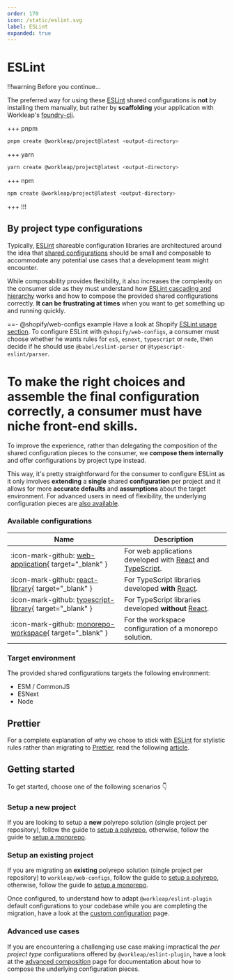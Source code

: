 ```yaml
---
order: 170
icon: /static/eslint.svg
label: ESLint
expanded: true
---
```


# ESLint

!!!warning Before you continue...

The preferred way for using these [ESLint](https://eslint.org/) shared configurations is **not** by installing them manually, but rather by **scaffolding** your application with Workleap's [foundry-cli](https://github.com/gsoft-inc/wl-foundry-cli).

+++ pnpm
```bash
pnpm create @workleap/project@latest <output-directory>
```
+++ yarn
```bash
yarn create @workleap/project@latest <output-directory>
```
+++ npm
```bash
npm create @workleap/project@latest <output-directory>
```
+++
!!!

## By project type configurations

Typically, [ESLint](https://eslint.org/) shareable configuration libraries are architectured around the idea that [shared configurations](https://eslint.org/docs/latest/extend/shareable-configs) should be small and composable to accommodate any potential use cases that a development team might encounter.

While composability provides flexibility, it also increases the complexity on the consumer side as they must understand how [ESLint cascading and hierarchy](https://eslint.org/docs/latest/use/configure/configuration-files#cascading-and-hierarchy) works and how to compose the provided shared configurations correctly. **It can be frustrating at times** when you want to get something up and running quickly.

==- @shopify/web-configs example
Have a look at Shopify [ESLint usage section](https://github.com/Shopify/web-configs/tree/main/packages/eslint-plugin#usage). To configure ESLint with `@shopify/web-configs`, a consumer must choose whether he wants rules for `es5`, `esnext`, `typescript` or `node`, then decide if he should use `@babel/eslint-parser` or `@typescript-eslint/parser`.

To make the right choices and assemble the final configuration correctly, a consumer must have niche front-end skills.
===

To improve the experience, rather than delegating the composition of the shared configuration pieces to the consumer, we **compose them internally** and offer configurations by project type instead.

This way, it's pretty straightforward for the consumer to configure ESLint as it only involves **extending** a **single** shared **configuration** per project and it allows for more **accurate defaults** and **assumptions** about the target environment. For advanced users in need of flexibility, the underlying configuration pieces are [also available](advanced-composition.md).

### Available configurations

| Name | Description |
| ---  | --- |
| :icon-mark-github: [web-application](https://github.com/gsoft-inc/wl-web-configs/blob/main/packages/eslint-plugin/lib/config/by-project-type/web-application.ts){ target="_blank" } | For web applications developed with [React](https://react.dev/) and [TypeScript](https://www.typescriptlang.org/). |
| :icon-mark-github: [react-library](https://github.com/gsoft-inc/wl-web-configs/blob/main/packages/eslint-plugin/lib/config/by-project-type/react-library.ts){ target="_blank" } | For TypeScript libraries developed **with** [React](https://react.dev/). |
| :icon-mark-github: [typescript-library](https://github.com/gsoft-inc/wl-web-configs/blob/main/packages/eslint-plugin/lib/config/by-project-type/typescript-library.ts){ target="_blank" } | For TypeScript libraries developed **without** [React](https://react.dev/). |
| :icon-mark-github: [monorepo-workspace](https://github.com/gsoft-inc/wl-web-configs/blob/main/packages/eslint-plugin/lib/config/by-project-type/monorepo-workspace.ts){ target="_blank" } | For the workspace configuration of a monorepo solution. |

### Target environment

The provided shared configurations targets the following environment:

- ESM / CommonJS
- ESNext
- Node

## Prettier

For a complete explanation of why we chose to stick with [ESLint](https://eslint.org/) for stylistic rules rather than migrating to [Prettier](https://prettier.io/), read the following [article](https://antfu.me/posts/why-not-prettier).

## Getting started

To get started, choose one of the following scenarios :point_down:

### Setup a new project

If you are looking to setup a **new** polyrepo solution (single project per repository), follow the guide to [setup a polyrepo](setup-polyrepo.md), otherwise, follow the guide to [setup a monorepo](setup-monorepo.md).

### Setup an existing project

If you are migrating an **existing** polyrepo solution (single project per repository) to `workleap/web-configs`, follow the guide to [setup a polyrepo](setup-polyrepo.md), otherwise, follow the guide to [setup a monorepo](setup-monorepo.md).

Once configured, to understand how to adapt `@workleap/eslint-plugin` default configurations to your codebase while you are completing the migration, have a look at the [custom configuration](custom-configuration.md) page.

### Advanced use cases

If you are encountering a challenging use case making impractical the _per project type_ configurations offered by `@workleap/eslint-plugin`, have a look at the [advanced composition](advanced-composition.md) page for documentation about how to compose the underlying configuration pieces.
